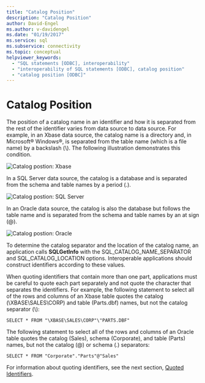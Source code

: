 ```yaml
---
title: "Catalog Position"
description: "Catalog Position"
author: David-Engel
ms.author: v-davidengel
ms.date: "01/19/2017"
ms.service: sql
ms.subservice: connectivity
ms.topic: conceptual
helpviewer_keywords:
  - "SQL statements [ODBC], interoperability"
  - "interoperability of SQL statements [ODBC], catalog position"
  - "catalog position [ODBC]"
---
```

# Catalog Position
The position of a catalog name in an identifier and how it is separated from the rest of the identifier varies from data source to data source. For example, in an Xbase data source, the catalog name is a directory and, in Microsoft® Windows®, is separated from the table name (which is a file name) by a backslash (\\). The following illustration demonstrates this condition.  
  
 ![Catalog postion: Xbase](../../../odbc/reference/develop-app/media/ch0801.gif "ch0801")  
  
 In a SQL Server data source, the catalog is a database and is separated from the schema and table names by a period (.).  
  
 ![Catalog postion: SQL Server](../../../odbc/reference/develop-app/media/ch0802.gif "ch0802")  
  
 In an Oracle data source, the catalog is also the database but follows the table name and is separated from the schema and table names by an at sign (@).  
  
 ![Catalog postion: Oracle](../../../odbc/reference/develop-app/media/ch0803.gif "ch0803")  
  
 To determine the catalog separator and the location of the catalog name, an application calls **SQLGetInfo** with the SQL_CATALOG_NAME_SEPARATOR and SQL_CATALOG_LOCATION options. Interoperable applications should construct identifiers according to these values.  
  
 When quoting identifiers that contain more than one part, applications must be careful to quote each part separately and not quote the character that separates the identifiers. For example, the following statement to select all of the rows and columns of an Xbase table quotes the catalog (\XBASE\SALES\CORP) and table (Parts.dbf) names, but not the catalog separator (\\):  
  
```  
SELECT * FROM "\XBASE\SALES\CORP"\"PARTS.DBF"  
```  
  
 The following statement to select all of the rows and columns of an Oracle table quotes the catalog (Sales), schema (Corporate), and table (Parts) names, but not the catalog (@) or schema (.) separators:  
  
```  
SELECT * FROM "Corporate"."Parts"@"Sales"  
```  
  
 For information about quoting identifiers, see the next section, [Quoted Identifiers](../../../odbc/reference/develop-app/quoted-identifiers.md).

